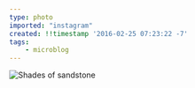 ```yaml
---
type: photo
imported: "instagram"
created: !!timestamp '2016-02-25 07:23:22 -7'
tags:
    - microblog
---
```

![Shades of sandstone](/media/images/photos/2016/02/a284d8050d84024d44030e38c0a2cfe3.jpg)

